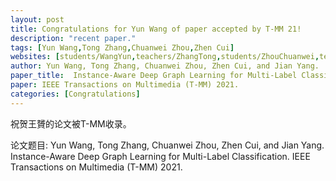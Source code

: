 ```yaml
---
layout: post
title: Congratulations for Yun Wang of paper accepted by T-MM 21!
description: "recent paper."
tags: [Yun Wang,Tong Zhang,Chuanwei Zhou,Zhen Cui]
websites: [students/WangYun,teachers/ZhangTong,students/ZhouChuanwei,teachers/CuiZhen]
author: Yun Wang, Tong Zhang, Chuanwei Zhou, Zhen Cui, and Jian Yang.
paper_title:  Instance-Aware Deep Graph Learning for Multi-Label Classification.
paper: IEEE Transactions on Multimedia (T-MM) 2021.
categories: [Congratulations]
---
```

祝贺王贇的论文被T-MM收录。

论文题目: Yun Wang, Tong Zhang, Chuanwei Zhou, Zhen Cui, and Jian Yang. Instance-Aware Deep Graph Learning for Multi-Label Classification. IEEE Transactions on Multimedia (T-MM) 2021.
